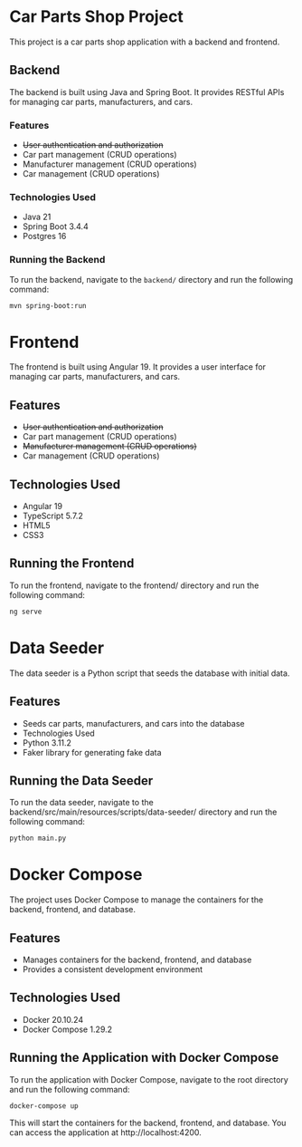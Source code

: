 # Car Parts Shop Project

This project is a car parts shop application with a backend and frontend.

## Backend

The backend is built using Java and Spring Boot. It provides RESTful APIs for managing car parts, manufacturers, and cars.

### Features

*   ~~User authentication and authorization~~
*   Car part management (CRUD operations)
*   Manufacturer management (CRUD operations)
*   Car management (CRUD operations)

### Technologies Used

*   Java 21
*   Spring Boot 3.4.4
*   Postgres 16

### Running the Backend

To run the backend, navigate to the `backend/` directory and run the following command:

```bash
mvn spring-boot:run
```

# Frontend
The frontend is built using Angular 19. It provides a user interface for managing car parts, manufacturers, and cars.

## Features
* ~~User authentication and authorization~~
* Car part management (CRUD operations)
* ~~Manufacturer management (CRUD operations)~~
* Car management (CRUD operations)

## Technologies Used
* Angular 19
* TypeScript 5.7.2
* HTML5
* CSS3

## Running the Frontend
To run the frontend, navigate to the frontend/ directory and run the following command:

```bash
ng serve
```
 
# Data Seeder
The data seeder is a Python script that seeds the database with initial data.

## Features
* Seeds car parts, manufacturers, and cars into the database
* Technologies Used
* Python 3.11.2
* Faker library for generating fake data

## Running the Data Seeder
To run the data seeder, navigate to the backend/src/main/resources/scripts/data-seeder/ directory and run the following command:

```bash
python main.py
```

# Docker Compose
The project uses Docker Compose to manage the containers for the backend, frontend, and database.

## Features
* Manages containers for the backend, frontend, and database
* Provides a consistent development environment

## Technologies Used
* Docker 20.10.24
* Docker Compose 1.29.2

## Running the Application with Docker Compose
To run the application with Docker Compose, navigate to the root directory and run the following command:

```bash
docker-compose up
```
This will start the containers for the backend, frontend, and database. You can access the application at http://localhost:4200.
